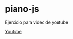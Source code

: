 # piano-js

Ejercicio para video de youtube


[Youtube](https://www.youtube.com/watch?v=KJzTfkb_318&t=60s&ab_channel=irvb)
